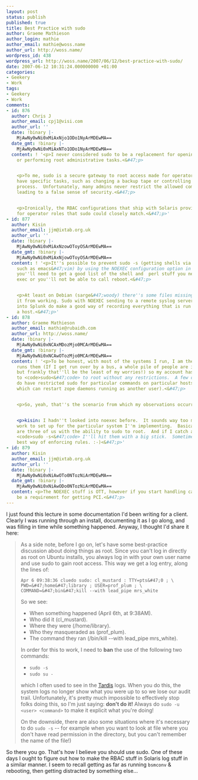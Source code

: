 ```yaml
---
layout: post
status: publish
published: true
title: Best Practice with sudo
author: Graeme Mathieson
author_login: mathie
author_email: mathie@woss.name
author_url: http://woss.name/
wordpress_id: 438
wordpress_url: http://woss.name/2007/06/12/best-practice-with-sudo/
date: 2007-06-12 10:31:24.000000000 +01:00
categories:
- Geekery
- Work
tags:
- Geekery
- Work
comments:
- id: 876
  author: Chris J
  author_email: cpj1@visi.com
  author_url: ''
  date: !binary |-
    MjAwNy0wNi0xMiAxNjo1ODo1NyArMDEwMA==
  date_gmt: !binary |-
    MjAwNy0wNi0xMiAxNTo1ODo1NyArMDEwMA==
  content: ! '<p>I never considered sudo to be a replacement for opening a root shell,
    or performing root administrative tasks.<&#47;p>


    <p>To me, sudo is a secure gateway to root access made for operators that only
    have specific tasks, such as changing a backup tape or controlling a web server
    process.  Unfortunately, many admins never restrict the allowed commands for sudo,
    leading to a false sense of security.<&#47;p>


    <p>Ironically, the RBAC configurations that ship with Solaris provide a good framework
    for operator roles that sudo could closely match.<&#47;p>'
- id: 877
  author: Kisin
  author_email: jjm@ixtab.org.uk
  author_url: ''
  date: !binary |-
    MjAwNy0wNi0xMiAxNzowOToyOSArMDEwMA==
  date_gmt: !binary |-
    MjAwNy0wNi0xMiAxNjowOToyOSArMDEwMA==
  content: ! '<p>It''s possible to prevent sudo -s (getting shells via over programs,
    such as emacs&#47;vim) by using the NOEXEC configuration option in sudoers. However
    you''ll need to get a good list of the shell and  perl stuff you need to run with
    exec or you''ll not be able to call reboot.<&#47;p>


    <p>At least on Debian (sarge&#47;woody) there''s some files missing that prevent
    it from working. Sudo with NOEXEC sending to a remote syslog server(s) and then
    into Splunk do make a good way of recording everything that is run as root on
    a host.<&#47;p>'
- id: 878
  author: Graeme Mathieson
  author_email: mathie@rubaidh.com
  author_url: http://woss.name/
  date: !binary |-
    MjAwNy0wNi0xNCAxMDozMjo0MCArMDEwMA==
  date_gmt: !binary |-
    MjAwNy0wNi0xNCAwOTozMjo0MCArMDEwMA==
  content: ! '<p>To be honest, with most of the systems I run, I am the only one who
    runs them (If I get run over by a bus, a whole pile of people are in trouble,
    but frankly that''ll be the least of my worries!) so my account has the ability
    to <code>sudo<&#47;code> to root without any restrictions.  A few other people
    do have restricted sudo for particular commands on particular hosts (eg one account
    which can restart zope daemons running as another user).<&#47;p>


    <p>So, yeah, that''s the scenario from which my observations occurred.<&#47;p>


    <p>kisin: I hadn''t looked into noexec before.  It sounds way too much like hard
    work to set up for the particular system I''m implementing.  Basically, there
    are three of us with the ability to sudo to root.  And if I catch anybody doing
    <code>sudo -s<&#47;code> I''ll hit them with a big stick.  Sometimes that''s the
    best way of enforcing rules. :-)<&#47;p>'
- id: 879
  author: Kisin
  author_email: jjm@ixtab.org.uk
  author_url: ''
  date: !binary |-
    MjAwNy0wNi0xNiAwOTo0NTozNiArMDEwMA==
  date_gmt: !binary |-
    MjAwNy0wNi0xNiAwODo0NTozNiArMDEwMA==
  content: <p>The NOEXEC stuff is OTT, however if you start handling card data it'll
    be a requirement for getting PCI.<&#47;p>
---
```

I just found this lecture in some documentation I'd been writing for a client.  Clearly I was running through an install, documenting it as I go along, and was filling in time while something happened.  Anyway, I thought I'd share it here:

> As a side note, before I go on, let's have some best-practice
> discussion about doing things as root. Since you can't log in directly as root on Ubuntu installs,
> you always log in with your own user name and use sudo to gain root
> access. This way we get a log entry, along the lines of:
>
>     Apr 6 09:38:36 cluedo sudo: cl_mustard : TTY=pts&#47;0 ; \
>     PWD=&#47;home&#47;library ; USER=prof_plum ; \
>     COMMAND=&#47;bin&#47;kill --with lead_pipe mrs_white
>
> So we see:
>
> * When something happened (April 6th, at 9:38AM).
> * Who did it (cl_mustard).
> * Where they were (&#47;home&#47;library).
> * Who they masqueraded as (prof_plum).
> * The command they ran (&#47;bin&#47;kill --with lead_pipe mrs_white).
>
> In order for this to work, I need to **ban** the use of the following
> two commands:
>
> * `sudo -s`
> * `sudo su -`
>
> which I often used to see in the [Tardis](http:&#47;&#47;www.tardis.ed.ac.uk&#47;) logs. When you do this, the
> system logs no longer show what you were up to so we lose our audit
> trail.  Unfortunately, it's pretty much impossible to effectively stop folks doing
> this, so I'm just saying: **don't do it!** Always do `sudo -u <user>
> <command>` to make it explicit what you're doing!
>
> On the downside,
> there are also some situations where it's necessary to do `sudo -s` --
> for example when you want to look at file where you don't have read
> permission in the directory, but you can't remember the name of the
> file!)

So there you go.  That's how I believe you should use sudo.  One of these days I ought to figure out how to make the RBAC stuff in Solaris log stuff in a similar manner.  I seem to recall getting as far as running `bsmconv` & rebooting, then getting distracted by something else...
